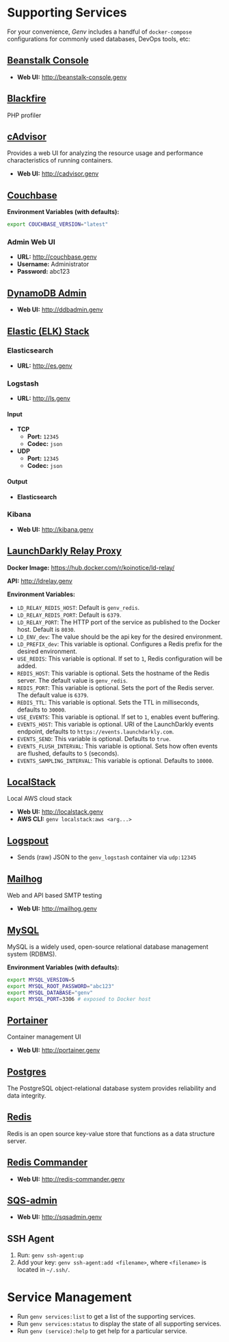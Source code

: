# Supporting Services

For your convenience, _Genv_ includes a handful of `docker-compose`
configurations for commonly used databases, DevOps tools, etc:

## [Beanstalk Console](https://github.com/ptrofimov/beanstalk_console)

* **Web UI:** http://beanstalk-console.genv

## [Blackfire](https://blackfire.io/)

PHP profiler

## [cAdvisor](https://github.com/google/cadvisor)

Provides a web UI for analyzing the resource usage and performance
characteristics of running containers.

* **Web UI:** http://cadvisor.genv

## [Couchbase](https://hub.docker.com/_/couchbase/)

**Environment Variables (with defaults):**

```bash
export COUCHBASE_VERSION="latest"
```

### Admin Web UI

* **URL:** http://couchbase.genv
* **Username:** Administrator
* **Password:** abc123

## [DynamoDB Admin](https://github.com/koinotice/dynamodb-admin)

* **Web UI:** http://ddbadmin.genv

## [Elastic (ELK) Stack](https://www.elastic.co)

### Elasticsearch

* **URL:** http://es.genv

### Logstash

* **URL:** http://ls.genv

#### Input
* **TCP**
  * **Port:** `12345`
  * **Codec:** `json`
* **UDP**
  * **Port:** `12345`
  * **Codec:** `json`

#### Output
* **Elasticsearch**

### Kibana

* **Web UI:** http://kibana.genv


## [LaunchDarkly Relay Proxy](https://github.com/launchdarkly/ld-relay)

**Docker Image:** https://hub.docker.com/r/koinotice/ld-relay/

**API:** http://ldrelay.genv

**Environment Variables:**

* `LD_RELAY_REDIS_HOST`: Default is `genv_redis`.
* `LD_RELAY_REDIS_PORT`: Default is `6379`.
* `LD_RELAY_PORT`: The HTTP port of the service as published to the
  Docker host. Default is `8030`.
* `LD_ENV_dev`: The value should be the api key for the desired
  environment.
* `LD_PREFIX_dev`: This variable is optional. Configures a Redis prefix
  for the desired environment.
* `USE_REDIS`: This variable is optional. If set to `1`, Redis
  configuration will be added.
* `REDIS_HOST`: This variable is optional. Sets the hostname of the
  Redis server. The default value is `genv_redis`.
* `REDIS_PORT`: This variable is optional. Sets the port of the Redis
  server. The default value is `6379`.
* `REDIS_TTL`: This variable is optional. Sets the TTL in milliseconds,
  defaults to `30000`.
* `USE_EVENTS`: This variable is optional. If set to `1`, enables event
  buffering.
* `EVENTS_HOST`: This variable is optional. URI of the LaunchDarkly
  events endpoint, defaults to `https://events.launchdarkly.com`.
* `EVENTS_SEND`: This variable is optional. Defaults to `true`.
* `EVENTS_FLUSH_INTERVAL`: This variable is optional. Sets how often
  events are flushed, defaults to `5` (seconds).
* `EVENTS_SAMPLING_INTERVAL`: This variable is optional. Defaults to
  `10000`.


## [LocalStack](https://github.com/localstack/localstack)

Local AWS cloud stack

* **Web UI:** http://localstack.genv
* **AWS CLI:** `genv localstack:aws <arg...>`

## [Logspout](https://github.com/gliderlabs/logspout)

* Sends (raw) JSON to the `genv_logstash` container via `udp:12345`

## [Mailhog](https://hub.docker.com/r/mailhog/mailhog/)

Web and API based SMTP testing

* **Web UI:** http://mailhog.genv

## [MySQL](https://hub.docker.com/_/mysql/)

MySQL is a widely used, open-source relational database management
system (RDBMS).

**Environment Variables (with defaults):**

```bash
export MYSQL_VERSION=5
export MYSQL_ROOT_PASSWORD="abc123"
export MYSQL_DATABASE="genv"
export MYSQL_PORT=3306 # exposed to Docker host
```

## [Portainer](https://portainer.io)

Container management UI

* **Web UI:** http://portainer.genv

## [Postgres](https://hub.docker.com/_/postgres/)

The PostgreSQL object-relational database system provides reliability
and data integrity.

## [Redis](https://hub.docker.com/_/redis/)

Redis is an open source key-value store that functions as a data
structure server.

## [Redis Commander](https://github.com/joeferner/redis-commander)

* **Web UI:** http://redis-commander.genv

## [SQS-admin](https://github.com/koinotice/sqs-admin)

* **Web UI:** http://sqsadmin.genv

## SSH Agent

1. Run: `genv ssh-agent:up`
2. Add your key: `genv ssh-agent:add <filename>`, where `<filename>`
   is located in `~/.ssh/`.

# Service Management

* Run `genv services:list` to get a list of the supporting services.
* Run `genv services:status` to display the state of all supporting
  services.
* Run `genv (service):help` to get help for a particular service.

